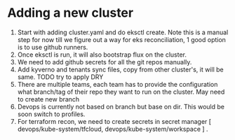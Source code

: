 # Adding a new cluster

1. Start with adding cluster.yaml and do eksctl create. Note this is a manual step for now till we figure out a way for eks reconciliation, 1 good option is to use github runners.
2. Once eksctl is run, it will also bootstrap flux on the cluster.
3. We need to add github secrets for all the git repos manually. 
4. Add kyverno and tenants sync files, copy from other cluster's, it will be same. TODO try to apply DRY
5. There are multiple teams, each team has to provide the configuration what branch/tag of their repo they want to run on the cluster. May need to create new branch
6. Devops is currently not based on branch but base on dir. This would be soon switch to profiles.
7. For terraform recon, we need to create secrets in secret manager [ devops/kube-system/tfcloud, devops/kube-system/workspace ]
.
